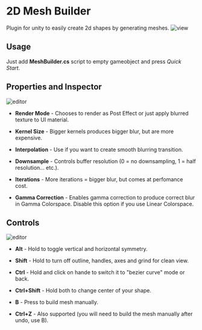 2D Mesh Builder
==========
Plugin for unity to easily create 2d shapes by generating meshes.
![view](https://i.imgur.com/KdOoBMp.png)


Usage
-----

Just add **MeshBuilder.cs** script to empty gameobject and press *Quick Start*.


Properties and Inspector
----------

![editor](https://i.imgur.com/ZFWbSMj.png)

- **Render Mode** - Chooses to render as Post Effect or just apply blurred texture to UI material.

- **Kernel Size** - Bigger kernels produces bigger blur, but are more expensive.

- **Interpolation** - Use if you want to create smooth blurring transition.

- **Downsample** - Controls buffer resolution (0 = no downsampling, 1 = half resolution... etc.).

- **Iterations** - More iterations = bigger blur, but comes at perfomance cost.

- **Gamma Correction** - Enables gamma correction to produce correct blur in Gamma Colorspace. Disable this option if you use Linear Colorspace. 

Controls
----------

![editor](https://i.imgur.com/qAVJ77J.png)

- **Alt** - Hold to toggle vertical and horizontal symmetry.

- **Shift** - Hold to turn off outline, handles, axes and grind for clean view.

- **Ctrl** - Hold and click on hande to switch it to "bezier curve" mode or back.

- **Ctrl+Shift** - Hold both to change center of your shape.

- **B** - Press to build mesh manually.

- **Ctrl+Z** - Also supported (you will need to build the mesh manually after undo, use B).
